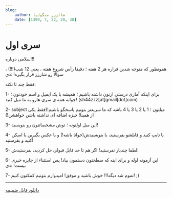 ```yaml
---
blog:
    author: شااززز منگولیا
    date: [1390, 7, 22, 20, 30]
---
```

# سری اول

<div class="cnt">
سلامی دوباره!!!<p></p>
<p>همونطور که متوجه شدین قراره هر 2 هفته ؛ دقیقا رأس شروع هفته ، یعنی 12 شب(!!!) ، سوالا رو شاززز قرار بگیره! :دی</p>
<p>فقط چند تا نکته:</p>
<p>1- برای اینکه آماری درستی ازتون داشته باشیم ؛ همیشه با یک ایمیل و اسم خودتون ؛ جوابه همه ی سری هارو به ما میل کنید! (sh44zzz[at]gmail[dot]com)</p>
<p>2- subject میلتون ؛ 1 یا 2 یا 3 یا 4 باشه که ما سریعتر بتونیم پاسخگو باشیم!(فقط یکی از همینا! چیزه اضافه ای نداشته باشن خواهشن!)</p>
<p>3- این میل اولتونه ؛ توش مشخصاتتون رو بنویسید!</p>
<p>4- یا تایپ کنید و فایلشو بفرستید، یا بنویسیدش(خوانا باشه!) و یا عکس بگیرین یا اسکن کنید و بفرستید!</p>
<p>5- لطفا چندبار نفرستید! اگر هم تا حد قابل قبولی حل کردید، بفرستیدش!</p>
<p>6- این آزمونه اوله و برای اینه که سطحتون دستمون بیاد! پس استثناء از جایزه خبری نیست! :دی</p>
<p>7- تموم شد دیگه!!! خوش باشید و موفق! امیدوارم بتونیم کمکتون کنیم! ;)</p>
<p></p>
<hr/>
<a href="http://s2.picofile.com/file/7159173545/%D8%B3%D8%B1%DB%8C_%D8%A7%D9%88%D9%84_1_3.pdf.html" target="_blank" title="سری اول">دانلود فایل ضمیمه</a><p></p>
</div>

